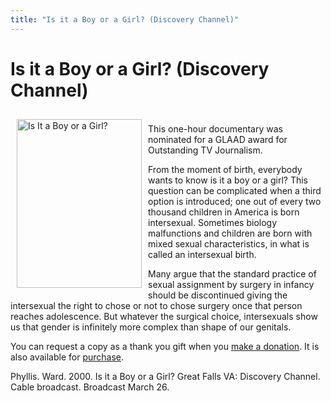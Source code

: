```yaml
---
title: "Is it a Boy or a Girl? (Discovery Channel)"
---
```


# Is it a Boy or a Girl? (Discovery Channel)

<p><img src="/img/books/discovery.jpg" width="200" height="270" alt="Is It a Boy or a Girl?" align="left" hspace=10 vspace=10>  <br />
This one-hour documentary was nominated for a <span class="caps">GLAAD</span> award for Outstanding TV Journalism.  </p>

<p>From the moment of birth, everybody wants to know is it a boy or a girl? This question can be complicated when a third option is introduced; one out of every two thousand children in America is born intersexual. Sometimes biology malfunctions and children are born with mixed sexual characteristics, in what is called an intersexual birth.  </p>

<p>Many argue that the standard practice of sexual assignment by surgery in infancy should be discontinued giving the intersexual the right to chose or not to chose surgery once that person reaches adolescence. But whatever the surgical choice, intersexuals show us that gender is infinitely more complex than shape of our genitals.  </p>

<p>You can request a copy as a thank you gift when you <a href="/donate">make a donation</a>. It is also available for <a href="/videos/purchase">purchase</a>.  </p>

<p>Phyllis. Ward. 2000. Is it a Boy or a Girl? Great Falls VA: Discovery Channel. Cable broadcast. Broadcast March 26.</p>